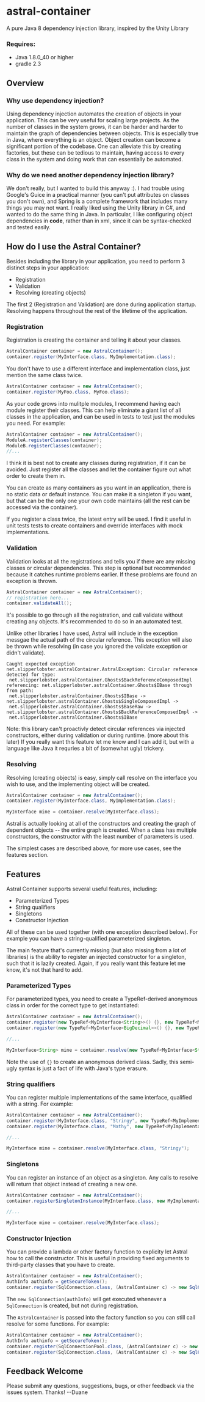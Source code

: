 # astral-container
A pure Java 8 dependency injection library, inspired by the Unity Library

### Requires:
* Java 1.8.0_40 or higher
* gradle 2.3

## Overview

### Why use dependency injection?
Using dependency injection automates the creation of objects in your application.  This can be very useful for scaling large projects.  As the number of classes in the system grows, it can be harder and harder to maintain the graph of dependencies between objects.  This is especially true in Java, where everything is an object.  Object creation can become a significant portion of the codebase.  One can alleviate this by creating factories, but these can be tedious to maintain, having access to every class in the system and doing work that can essentially be automated.

### Why do we need another dependency injection library?
We don't really, but I wanted to build this anyway :).  I had trouble using Google's Guice in a practical manner (you can't put attributes on classes you don't own), and Spring is a complete framework that includes many things you may not want.  I really liked using the Unity library in C#, and wanted to do the same thing in Java.  In particular, I like configuring object dependencies in **code**, rather than in xml, since it can be syntax-checked and tested easily.

## How do I use the Astral Container?
Besides including the library in your application, you need to perform 3 distinct steps in your application:

* Registration
* Validation
* Resolving (creating objects)

The first 2 (Registration and Validation) are done during application startup.  Resolving happens throughout the rest of the lifetime of the application.

### Registration
Registration is creating the container and telling it about your classes.

```java
AstralContainer container = new AstralContainer();
container.register(MyInterface.class, MyImplementation.class);
```

You don't have to use a different interface and implementation class, just mention the same class twice.

```java
AstralContainer container = new AstralContainer();
container.register(MyFoo.class, MyFoo.class);
```

As your code grows into mulitple modules, I recommend having each module register their classes.  This can help eliminate a giant list of all classes in the application, and can be used in tests to test just the modules you need.  For example:

```java
AstralContainer container = new AstralContainer();
ModuleA.registerClasses(container);
ModuleB.registerClasses(container);
//...
```

I think it is best not to create any classes during registration, if it can be avoided.  Just register all the classes and let the container figure out what order to create them in.

You can create as many containers as you want in an application, there is no static data or default instance. You can make it a singleton if you want, but that can be the only one your own code maintains (all the rest can be accessed via the container).

If you register a class twice, the latest entry will be used. I find it useful in unit tests tests to create containers and override interfaces with mock implementations. 

### Validation
Validation looks at all the registrations and tells you if there are any missing classes or circular dependencies. This step is optional but recommended because it catches runtime problems earlier. If these problems are found an exception is thrown.

```java
AstralContainer container = new AstralContainer();
// registration here...
container.validateAll();
```

It's possible to go through all the registration, and call validate without creating any objects.  It's recommended to do so in an automated test.

Unlike other libraries I have used, Astral will include in the exception messgae the actual path of the circular reference.  This exception will also be thrown while resolving (in case you ignored the validate exception or didn't validate).

```
Caught expected exception net.slipperlobster.astralContainer.AstralException: Circular reference detected for type:
 net.slipperlobster.astralContainer.Ghosts$BackReferenceComposedImpl referencing: net.slipperlobster.astralContainer.Ghosts$IBase through from path:
 net.slipperlobster.astralContainer.Ghosts$IBase -> net.slipperlobster.astralContainer.Ghosts$SingleComposedImpl ->
 net.slipperlobster.astralContainer.Ghosts$BaseRaw -> net.slipperlobster.astralContainer.Ghosts$BackReferenceComposedImpl ->
 net.slipperlobster.astralContainer.Ghosts$IBase
```

Note: this library can't proactivly detect circular references via injected constructors, either during validation or during runtime. (more about this later)  If you really want this feature let me know and I can add it, but with a language like Java it requries a bit of (somewhat ugly) trickery.

### Resolving
Resolving (creating objects) is easy, simply call resolve on the interface you wish to use, and the implementing object will be created.

```java
AstralContainer container = new AstralContainer();
container.register(MyInterface.class, MyImplementation.class);

MyInterface mine = container.resolve(MyInterface.class);
```

Astral is actually looking at all of the constructors and creating the graph of dependent objects -- the entire graph is created.  When a class has multiple constructors, the constructor with the least number of parameters is used.

The simplest cases are described above, for more use cases, see the features section.

## Features
Astral Container supports several useful features, including:

* Parameterized Types
* String qualifiers
* Singletons
* Constructor Injection

All of these can be used together (with one exception described below).  For example you can have a string-qualified parameterized singleton.

The main feature that's currently missing (but also missing from a lot of libraries) is the ability to register an injected constructor for a singleton, such that it is lazily created.  Again, if you really want this feature let me know, it's not that hard to add.

### Parameterized Types
For parameterized types, you need to create a TypeRef-derived anonymous class in order for the correct type to get instantiated:

```java
AstralContainer container = new AstralContainer();
container.register(new TypeRef<MyInterface<String>>() {}, new TypeRef<MyImplementation<String>>() {});
container.register(new TypeRef<MyInterface<BigDecimal>>() {}, new TypeRef<MyImplementation<BigDecimal>>() {});

//...

MyInterface<String> mine = container.resolve(new TypeRef<MyInterface<String>>() {});
```

Note the use of `{}` to create an anonymous derived class.  Sadly, this semi-ugly syntax is just a fact of life with Java's type erasure.

### String qualifiers
You can register multiple implementations of the same interface, qualified with a string.  For example:

```java
AstralContainer container = new AstralContainer();
container.register(MyInterface.class, "Stringy", new TypeRef<MyImplementation<String>>() {});
container.register(MyInterface.class, "Mathy", new TypeRef<MyImplementation<BigDecimal>>() {});

//...

MyInterface mine = container.resolve(MyInterface.class, "Stringy");
```

### Singletons
You can register an instance of an object as a singleton.  Any calls to resolve will return that object instead of creating a new one.

```java
AstralContainer container = new AstralContainer();
container.registerSingletonInstance(MyInterface.class, new MyImplementation<String>());

//...

MyInterface mine = container.resolve(MyInterface.class);
```

### Constructor Injection
You can provide a lambda or other factory function to explicity let Astral how to call the constructor.  This is useful in providing fixed arguments to third-party classes that you have to create.

```java
AstralContainer container = new AstralContainer();
AuthInfo authinfo = getSecureToken();
container.register(SqlConnection.class, (AstralContainer c) -> new SqlConnection(authInfo));
```

The `new SqlConnection(authInfo)` will get executed whenever a `SqlConnection` is created, but not during registration.

The `AstralContainer` is passed into the factory function so you can still call resolve for some functions.  For example:

```java
AstralContainer container = new AstralContainer();
AuthInfo authinfo = getSecureToken();
container.register(SqlConnectionPool.class, (AstralContainer c) -> new SqlConnectionPool(MAX_CONNECTIONS));
container.register(SqlConnection.class, (AstralContainer c) -> new SqlConnection(authInfo, c.resolve(SqlConnectionPool.class));
```

## Feedback Welcome
Please submit any questions, suggestions, bugs, or other feedback via the issues system.  Thanks!  --Duane


